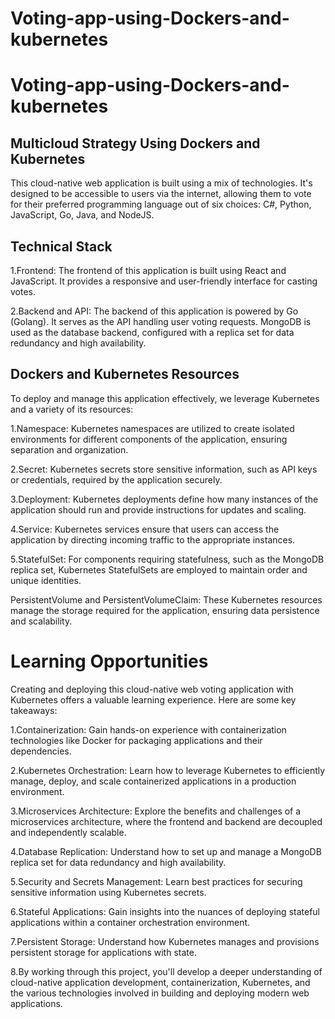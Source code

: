 # Voting-app-using-Dockers-and-kubernetes
# Voting-app-using-Dockers-and-kubernetes
## Multicloud Strategy Using Dockers and Kubernetes
This cloud-native web application is built using a mix of technologies. It's designed to be accessible to users via the internet, allowing them to vote for their preferred programming language out of six choices: C#, Python, JavaScript, Go, Java, and NodeJS.<br>
## Technical Stack
1.Frontend: The frontend of this application is built using React and JavaScript. It provides a responsive and user-friendly interface for casting votes.<br>

2.Backend and API: The backend of this application is powered by Go (Golang). It serves as the API handling user voting requests. MongoDB is used as the database backend, configured with a replica set for data redundancy and high availability.<br>

## Dockers and Kubernetes Resources
To deploy and manage this application effectively, we leverage Kubernetes and a variety of its resources:<br>

1.Namespace: Kubernetes namespaces are utilized to create isolated environments for different components of the application, ensuring separation and organization.<br>

2.Secret: Kubernetes secrets store sensitive information, such as API keys or credentials, required by the application securely.<br>

3.Deployment: Kubernetes deployments define how many instances of the application should run and provide instructions for updates and scaling.<br>

4.Service: Kubernetes services ensure that users can access the application by directing incoming traffic to the appropriate instances.<br>

5.StatefulSet: For components requiring statefulness, such as the MongoDB replica set, Kubernetes StatefulSets are employed to maintain order and unique identities.<br>

PersistentVolume and PersistentVolumeClaim: These Kubernetes resources manage the storage required for the application, ensuring data persistence and scalability.

# Learning Opportunities
Creating and deploying this cloud-native web voting application with Kubernetes offers a valuable learning experience. Here are some key takeaways:<br>

1.Containerization: Gain hands-on experience with containerization technologies like Docker for packaging applications and their dependencies.<br>

2.Kubernetes Orchestration: Learn how to leverage Kubernetes to efficiently manage, deploy, and scale containerized applications in a production environment.<br>

3.Microservices Architecture: Explore the benefits and challenges of a microservices architecture, where the frontend and backend are decoupled and independently scalable.<br>

4.Database Replication: Understand how to set up and manage a MongoDB replica set for data redundancy and high availability.<br>

5.Security and Secrets Management: Learn best practices for securing sensitive information using Kubernetes secrets.<br>

6.Stateful Applications: Gain insights into the nuances of deploying stateful applications within a container orchestration environment.<br>

7.Persistent Storage: Understand how Kubernetes manages and provisions persistent storage for applications with state.<br>

8.By working through this project, you'll develop a deeper understanding of cloud-native application development, containerization, Kubernetes, and the various technologies involved in building and deploying modern web applications.<br>
